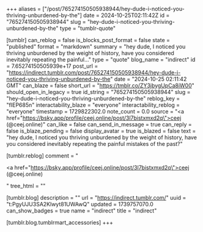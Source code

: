 +++
aliases = ["/post/765274150505938944/hey-dude-i-noticed-you-thriving-unburdened-by-the"]
date = 2024-10-25T02:11:42Z
id = "765274150505938944"
slug = "hey-dude-i-noticed-you-thriving-unburdened-by-the"
type = "tumblr-quote"

[tumblr]
can_reblog = false
is_blocks_post_format = false
state = "published"
format = "markdown"
summary = "hey dude, I noticed you thriving unburdened by the weight of history, have you considered inevitably repeating the painful..."
type = "quote"
blog_name = "indirect"
id = 7.65274150505939e+17
post_url = "https://indirect.tumblr.com/post/765274150505938944/hey-dude-i-noticed-you-thriving-unburdened-by-the"
date = "2024-10-25 02:11:42 GMT"
can_blaze = false
short_url = "https://tmblr.co/ZY3jbygUpCa8iW00"
should_open_in_legacy = true
id_string = "765274150505938944"
slug = "hey-dude-i-noticed-you-thriving-unburdened-by-the"
reblog_key = "fIEP685n"
interactability_blaze = "everyone"
interactability_reblog = "everyone"
timestamp = 1729822302.0
note_count = 0.0
source = "<a href=\"https://bsky.app/profile/ceej.online/post/3l7bistxmxd2q\">ceej (@ceej.online)</a>"
can_like = false
can_send_in_message = true
can_reply = false
is_blaze_pending = false
display_avatar = true
is_blazed = false
text = "hey dude, I noticed you thriving unburdened by the weight of history, have you considered inevitably repeating the painful mistakes of the past?"

[tumblr.reblog]
comment = "<p><a href=\"https://bsky.app/profile/ceej.online/post/3l7bistxmxd2q\">ceej (@ceej.online)</a></p>"
tree_html = ""

[tumblr.blog]
description = ""
url = "https://indirect.tumblr.com/"
uuid = "t:PgyUJU3SA2Klwyt81UWAwQ"
updated = 1739757070.0
can_show_badges = true
name = "indirect"
title = "indirect"

[tumblr.blog.tumblrmart_accessories]
+++
